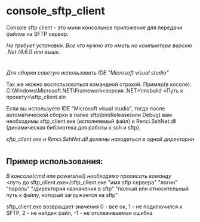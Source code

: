 # **console_sftp_client**
 Console sftp client - это мини консольное приложение для передачи файлов на SFTP сервер.  

 _Не требует установки. Все что нужно это иметь на компьютере версию .Net (4.6.1) или выше._  
  
#
 _Для сборки советую использовать IDE "Microsoft visual studio"_
 
 Так же можно воспользоваться командной строкой. Пример(в косоле): C:\Windows\Microsoft.NET\Framework\<версия .NET>\msbuild <Путь к проекту>\sftp_client.sln

 Если вы используете IDE "Microsoft visual studio", тогда после автоматической сборки в папке sftp\bin\Release(или Debug) вам необходимы sftp_client.exe (исполняемый файл) и Renci.SshNet.dll (динамическая библиотека для работы с ssh и sftp).  
   
 _sftp_client.exe и Renci.SshNet.dll должны находиться в одной директории_
   
#
## Пример использования:  
_В консоле(cmd или powershell) необходимо прописать команду_  
<путь до sftp_client.exe>/sftp_client.exe "имя sftp сервера" "логин" "пароль" "/директория назначения в sftp" "полный или относительный путь к файлу, который загружается на sftp"  
  
sftp_client.exe возвращает значения 0 - все ок, 1 - не подключился к SFTP, 2 - не найден файл, -1 - не отслеживаемая ошибка
